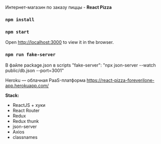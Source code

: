 Интернет-магазин по заказу пиццы - **React Pizza**


### `npm install`
### `npm start`
Open [http://localhost:3000](http://localhost:3000) to view it in the browser.
### `npm run fake-server`
В файле  package.json в scripts "fake-server": "npx json-server --watch public/db.json --port=3001"


Heroku — облачная PaaS-платформа
https://react-pizza-foreverilone-app.herokuapp.com/


**Stack:**

- ReactJS + хуки
- React Router
- Redux
- Redux thunk
- json-server
- Axios
- classnames
